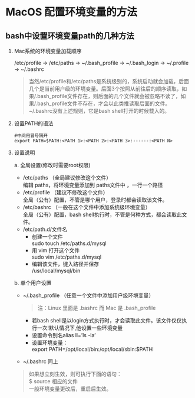 # MacOS 配置环境变量的方法

##  bash中设置环境变量path的几种方法

1.  Mac系统的环境变量加载顺序
    
    /etc/profile -> /etc/paths -> ~/.bash_profile -> ~/.bash_login -> ~/.profile -> ~/.bashrc
    
    > 当然/etc/profile和/etc/paths是系统级别的，系统启动就会加载，后面几个是当前用户级的环境变量。后面3个按照从前往后的顺序读取，如果/.bash_profile文件存在，则后面的几个文件就会被忽略不读了，如果/.bash_profile文件不存在，才会以此类推读取后面的文件。~/.bashrc没有上述规则，它是bash shell打开的时候载入的。

2.  设置PATH的语法
    
    ```内容
    #中间用冒号隔开
    export PATH=$PATH:<PATH 1>:<PATH 2>:<PATH 3>:------:<PATH N>
    ```

3.  设置说明

    a.  全局设置(修改时需要root权限)

    -  /etc/paths （全局建议修改这个文件）<br>
       编辑 paths，将环境变量添加到 paths文件中 ，一行一个路径<br>
    -  /etc/profile （建议不修改这个文件）<br>
       全局（公有）配置，不管是哪个用户，登录时都会读取该文件。<br>
    -  /etc/bashrc （一般在这个文件中添加系统级环境变量）<br>
       全局（公有）配置，bash shell执行时，不管是何种方式，都会读取此文件。<br>
    -  /etc/path.d/文件名<br>
       -  创建一个文件<br>
          sudo touch /etc/paths.d/mysql
       -  用 vim 打开这个文件<br>
          sudo vim /etc/paths.d/mysql
       -  编辑该文件，键入路径并保存<br>
          /usr/local/mysql/bin

    b.  单个用户设置
    -  ~/.bash_profile （任意一个文件中添加用户级环境变量）
       > 注：Linux 里面是 .bashrc 而 Mac 是 .bash_profile<br>
       -  若bash shell是以login方式执行时，才会读取此文件。该文件仅仅执行一次!默认情况下,他设置一些环境变量<br>
       -  设置命令别名alias ll=’ls -la’<br>
       -  设置环境变量：<br>
           export PATH=/opt/local/bin:/opt/local/sbin:$PATH

    -  ~/.bashrc 同上
    > 如果想立刻生效，则可执行下面的语句：<br>
    > $ source 相应的文件<br>
    > 一般环境变量更改后，重启后生效。
